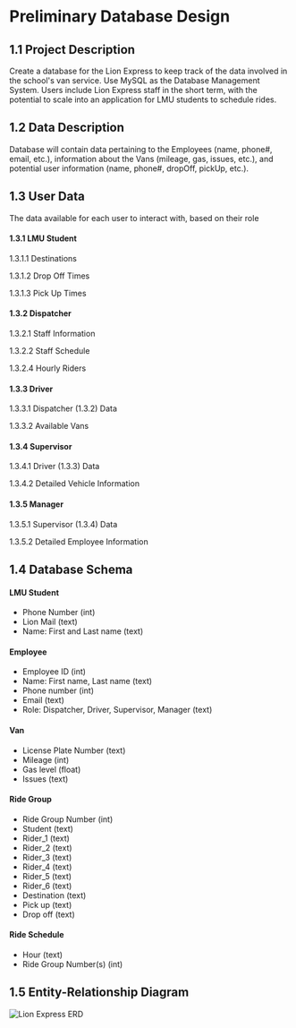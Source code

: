 # Preliminary Database Design

## 1.1 Project Description
Create a database for the Lion Express to keep track of the data involved in the school's van service. Use MySQL as the Database Management System. Users include Lion Express staff in the short term, with the potential to scale into an application for LMU students to schedule rides.

## 1.2 Data Description
Database will contain data pertaining to the Employees (name, phone#, email, etc.), information about the Vans (mileage, gas, issues, etc.), and potential user information (name, phone#, dropOff, pickUp, etc.).

## 1.3 User Data
The data available for each user to interact with, based on their role

#### 1.3.1 LMU Student
1.3.1.1 Destinations

1.3.1.2 Drop Off Times

1.3.1.3 Pick Up Times

#### 1.3.2 Dispatcher
1.3.2.1 Staff Information

1.3.2.2 Staff Schedule

1.3.2.4 Hourly Riders

#### 1.3.3 Driver
1.3.3.1 Dispatcher (1.3.2) Data

1.3.3.2 Available Vans

#### 1.3.4 Supervisor
1.3.4.1 Driver (1.3.3) Data

1.3.4.2 Detailed Vehicle Information

#### 1.3.5 Manager
1.3.5.1 Supervisor (1.3.4) Data

1.3.5.2 Detailed Employee Information

## 1.4 Database Schema
#### LMU Student
* Phone Number (int)
* Lion Mail (text)
* Name: First and Last name (text)

#### Employee
* Employee ID (int)
* Name: First name, Last name (text)
* Phone number (int)
* Email (text)
* Role: Dispatcher, Driver, Supervisor, Manager (text)

#### Van
* License Plate Number (text)
* Mileage (int)
* Gas level (float)
* Issues (text)

#### Ride Group
* Ride Group Number (int)
* Student (text)
* Rider_1 (text)
* Rider_2 (text)
* Rider_3 (text)
* Rider_4 (text)
* Rider_5 (text)
* Rider_6 (text)
* Destination (text)
* Pick up (text)
* Drop off (text)

#### Ride Schedule
* Hour (text)
* Ride Group Number(s) (int)

## 1.5 Entity-Relationship Diagram
![Lion Express ERD](https://raw.githubusercontent.com/BenProtusSmith/csmi-486/master/Lion%20Express%20Preliminary%20ERD.png)
